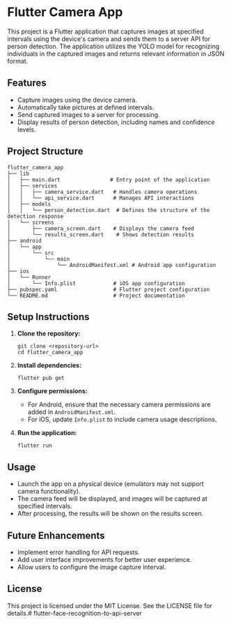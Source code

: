 # Flutter Camera App

This project is a Flutter application that captures images at specified intervals using the device's camera and sends them to a server API for person detection. The application utilizes the YOLO model for recognizing individuals in the captured images and returns relevant information in JSON format.

## Features

- Capture images using the device camera.
- Automatically take pictures at defined intervals.
- Send captured images to a server for processing.
- Display results of person detection, including names and confidence levels.

## Project Structure

```
flutter_camera_app
├── lib
│   ├── main.dart                # Entry point of the application
│   ├── services
│   │   ├── camera_service.dart   # Handles camera operations
│   │   └── api_service.dart      # Manages API interactions
│   ├── models
│   │   └── person_detection.dart  # Defines the structure of the detection response
│   └── screens
│       ├── camera_screen.dart    # Displays the camera feed
│       └── results_screen.dart    # Shows detection results
├── android
│   └── app
│       └── src
│           └── main
│               └── AndroidManifest.xml # Android app configuration
├── ios
│   └── Runner
│       └── Info.plist            # iOS app configuration
├── pubspec.yaml                  # Flutter project configuration
└── README.md                     # Project documentation
```

## Setup Instructions

1. **Clone the repository:**
   ```
   git clone <repository-url>
   cd flutter_camera_app
   ```

2. **Install dependencies:**
   ```
   flutter pub get
   ```

3. **Configure permissions:**
   - For Android, ensure that the necessary camera permissions are added in `AndroidManifest.xml`.
   - For iOS, update `Info.plist` to include camera usage descriptions.

4. **Run the application:**
   ```
   flutter run
   ```

## Usage

- Launch the app on a physical device (emulators may not support camera functionality).
- The camera feed will be displayed, and images will be captured at specified intervals.
- After processing, the results will be shown on the results screen.

## Future Enhancements

- Implement error handling for API requests.
- Add user interface improvements for better user experience.
- Allow users to configure the image capture interval.

## License

This project is licensed under the MIT License. See the LICENSE file for details.# flutter-face-recognition-to-api-server
